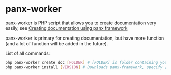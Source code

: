 # panx-worker

panx-worker is PHP script that allows you to create documentation very easily, see [Creating documentation using panx framework](https://panx.eu/docs/creating-documentation)

panx-worker is primary for creating documentation, but have more function (and a lot of function will be added in the future).

List of all commands:

```bash
php panx-worker create doc [FOLDER] # [FOLDER] is folder containing your documentation, default: ./docs/
php panx-worker install [VERSION] # Downloads panx-framework, specify [VERSION] if you need different version from latest stable
```

